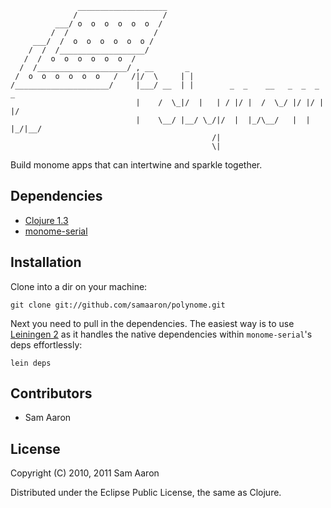                    ____________________
                  /                   /
              ___/ o  o  o  o  o  o  /
             /  /                   /
         ___/  /  o  o  o  o  o  o /
        /  /  /___________________/
       /  /  o  o  o  o  o  o  /
      /  /____________________/ , __       _
     /  o  o  o  o  o  o   /   /|/  \     | |
    /_____________________/     |___/ __  | |        _  _    __   _  _  _    _
                                |    /  \_|/  |   | / |/ |  /  \_/ |/ |/ |  |/
                                |    \__/ |__/ \_/|/  |  |_/\__/   |  |  |_/|__/
                                                 /|
                                                 \|





Build monome apps that can intertwine and sparkle together.

## Dependencies

* [Clojure 1.3](http://clojure.org)
* [monome-serial](http://github.com/samaaron/monome-serial)

## Installation

Clone into a dir on your machine:

    git clone git://github.com/samaaron/polynome.git

Next you need to pull in the dependencies. The easiest way is to use [Leiningen 2](https://github.com/technomancy/leiningen) as it handles the native dependencies within `monome-serial`'s deps  effortlessly:

    lein deps

## Contributors

* Sam Aaron

## License

Copyright (C) 2010, 2011 Sam Aaron

Distributed under the Eclipse Public License, the same as Clojure.
